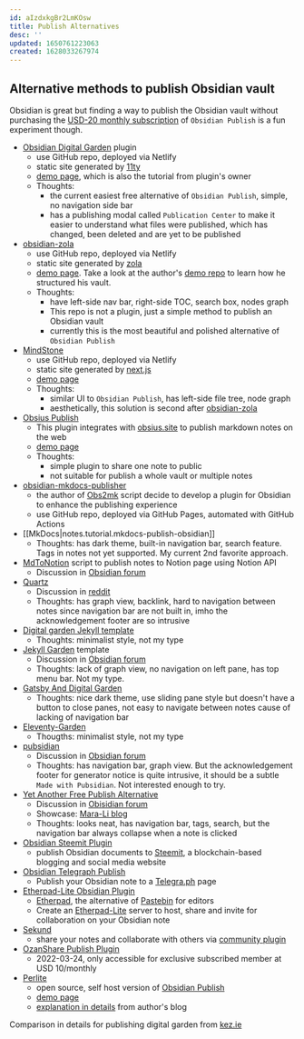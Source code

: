 ```yaml
---
id: aIzdxkgBr2LmKOsw
title: Publish Alternatives
desc: ''
updated: 1650761223063
created: 1628033267974
---
```

## Alternative methods to publish Obsidian vault

Obsidian is great but finding a way to publish the Obsidian vault without purchasing the [USD-20 monthly subscription](https://obsidian.md/publish) of `Obsidian Publish` is a fun experiment though.

- [Obsidian Digital Garden](https://github.com/oleeskild/obsidian-digital-garden) plugin
    - use GitHub repo, deployed via Netlify
    - static site generated by [11ty](https://www.11ty.dev/)
    - [demo page](https://ole.dev/notes/set-up-your-own-digital-garden), which is also the tutorial from plugin's owner
    - Thoughts: 
        - the current easiest free alternative of `Obsidian Publish`, simple, no navigation side bar
        - has a publishing modal called `Publication Center` to make it easier to understand what files were published, which has changed, been deleted and are yet to be published
- [obsidian-zola](https://github.com/ppeetteerrs/obsidian-zola)
    - use GitHub repo, deployed via Netlify
    - static site generated by [zola](https://www.getzola.org/)
    - [demo page](https://peteryuen.netlify.app/). Take a look at the author's [demo repo](https://github.com/ppeetteerrs/obsidian-pkm) to learn how he structured his vault.
    - Thoughts: 
        - have left-side nav bar, right-side TOC, search box, nodes graph
        - This repo is not a plugin, just a simple method to publish an Obsidian vault
        - currently this is the most beautiful and polished alternative of `Obsidian Publish`
- [MindStone](https://github.com/TuanManhCao/digital-garden)
    - use GitHub repo, deployed via Netlify
    - static site generated by [next.js](https://nextjs.org/)
    - [demo page](https://mindstone.tuancao.me/)
    - Thoughts:
        - similar UI to `Obsidian Publish`, has left-side file tree, node graph
        - aesthetically, this solution is second after [obsidian-zola](https://github.com/ppeetteerrs/obsidian-zola)
- [Obsius Publish](https://github.com/jonstodle/obsius-obsidian-plugin)
    - This plugin integrates with [obsius.site](https://obsius.site/) to publish markdown notes on the web
    - [demo page](https://obsius.site/0m593p6z1h233y18714m)
    - Thoughts:
        - simple plugin to share one note to public
        - not suitable for publish a whole vault or multiple notes
- [obsidian-mkdocs-publisher](https://github.com/Mara-Li/obsidian-mkdocs-publisher)
    - the author of [Obs2mk](https://github.com/Mara-Li/mkdocs_obsidian_publish) script decide to develop a plugin for Obsidian to enhance the publishing experience
    - use GitHub repo, deployed via GitHub Pages, automated with GitHub Actions
- [[MkDocs|notes.tutorial.mkdocs-publish-obsidian]]
    - Thoughts: has dark theme, built-in navigation bar, search feature. Tags in notes not yet supported. My current 2nd favorite approach.
- [MdToNotion](https://github.com/Layjoo/MdToNotion) script to publish notes to Notion page using Notion API
    - Discussion in [Obsidian forum](https://forum.obsidian.md/t/publish-obsidian-note-using-notion/27227)
- [Quartz](https://quartz.jzhao.xyz/)
    - Discussion in [reddit](https://www.reddit.com/r/ObsidianMD/comments/onflb9/quartz_create_and_publish_your_obsidian_vault_for/)
    - Thoughts: has graph view, backlink, hard to navigation between notes since navigation bar are not built in, imho the acknowledgement footer are so intrusive
- [Digital garden Jekyll template](https://github.com/maximevaillancourt/digital-garden-jekyll-template)
    - Thoughts: minimalist style, not my type
- [Jekyll Garden](https://github.com/Jekyll-Garden/jekyll-garden.github.io) template
    - Discussion in [Obsidian forum](https://forum.obsidian.md/t/jekyll-garden-new-jekyll-theme-for-obsidian-users/23296)
    - Thoughts: lack of graph view, no navigation on left pane, has top menu bar. Not my type.
- [Gatsby And Digital Garden](https://github.com/mathieudutour/gatsby-digital-garden/)
    - Thoughts: nice dark theme, use sliding pane style but doesn't have a button to close panes, not easy to navigate between notes cause of lacking of navigation bar
- [Eleventy-Garden](https://github.com/binyamin/eleventy-garden)
    - Thougths: minimalist style, not my type
- [pubsidian](https://github.com/yoursamlan/pubsidian)
    - Discussion in [Obsidian forum](https://forum.obsidian.md/t/pubsidian-free-and-elegant-obsidian-publish-alternative/21825)
    - Thoughts: has navigation bar, graph view. But the acknowledgement footer for generator notice is quite intrusive, it should be a subtle `Made with Pubsidian`. Not interested enough to try.
- [Yet Another Free Publish Alternative](https://github.com/Mara-Li/yet-another-free-publish-alternative)
    - Discussion in [Obisidian forum](https://forum.obsidian.md/t/yet-another-free-publish-alternative-yafpa/23608)
    - Showcase: [Mara-Li blog](https://owlly-house.netlify.app/)
    - Thoughts: looks neat, has navigation bar, tags, search, but the navigation bar always collapse when a note is clicked
- [Obsidian Steemit Plugin](https://github.com/anpigon/obsidian-steemit-plugin)
    - publish Obsidian documents to [Steemit](https://steemit.com/), a blockchain-based blogging and social media website
- [Obsidian Telegraph Publish](https://github.com/reorx/obsidian-telegraph-publish)
    - Publish your Obsidian note to a [Telegra.ph](https://telegra.ph/) page
- [Etherpad-Lite Obsidian Plugin](https://github.com/egradman/obsidian-etherpad-lite)
    - [Etherpad](https://etherpad.org/), the alternative of [Pastebin](https://pastebin.com/) for editors
    - Create an [Etherpad-Lite](https://github.com/ether/etherpad-lite) server to host, share and invite for collaboration on your Obsidian note
- [Sekund](https://www.sekund.io/)
    - share your notes and collaborate with others via [community plugin](https://github.com/Sekund/sekund-plugin-react) 
- [OzanShare Publish Plugin](https://github.com/ozntel/ozanshare-publish-plugin)
    - 2022-03-24, only accessible for exclusive subscribed member at USD 10/monthly
- [Perlite](https://github.com/secure-77/Perlite)
    - open source, self host version of [Obsidian Publish]((https://obsidian.md/publish))
    - [demo page](https://perlite.secure77.de/)
    - [explanation in details](https://secure77.de/perlite/) from author's blog


Comparison in details for publishing digital garden from [kez.ie](https://www.kez.ie/notes/choosing%20the%20right%20platform%20to%20create%20a%20public%20digital%20garden/)
